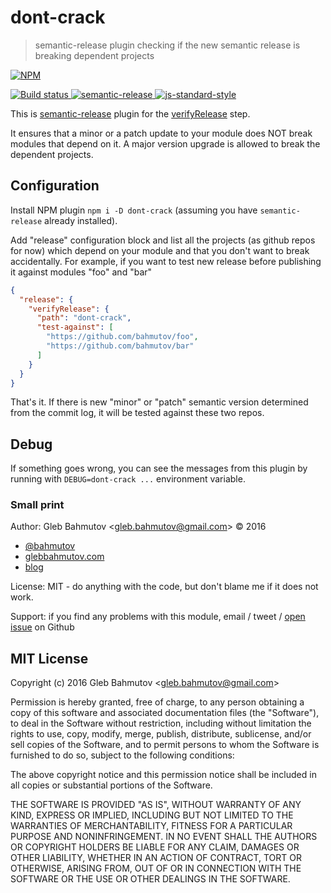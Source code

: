 # dont-crack

> semantic-release plugin checking if the new semantic release is breaking dependent projects

[![NPM][npm-icon] ][npm-url]

[![Build status][ci-image] ][ci-url]
[![semantic-release][semantic-image] ][semantic-url]
[![js-standard-style][standard-image]][standard-url]

This is [semantic-release](https://github.com/semantic-release/semantic-release)
plugin for the
[verifyRelease](https://github.com/semantic-release/semantic-release#verifyrelease)
step.

It ensures that a minor or a patch update to your module does NOT break
modules that depend on it. A major version upgrade is allowed to break the
dependent projects.

## Configuration

Install NPM plugin `npm i -D dont-crack` (assuming you have
`semantic-release` already installed).

Add "release" configuration block and list all the projects (as github repos
for now) which depend on your module and that you don't want to break
accidentally. For example, if you want to test new release before publishing
it against modules "foo" and "bar"

```json
{
  "release": {
    "verifyRelease": {
      "path": "dont-crack",
      "test-against": [
        "https://github.com/bahmutov/foo",
        "https://github.com/bahmutov/bar"
      ]
    }
  }
}
```

That's it. If there is new "minor" or "patch" semantic version determined
from the commit log, it will be tested against these two repos.

## Debug

If something goes wrong, you can see the messages from this plugin by running
with `DEBUG=dont-crack ...` environment variable.

### Small print

Author: Gleb Bahmutov &lt;gleb.bahmutov@gmail.com&gt; &copy; 2016

* [@bahmutov](https://twitter.com/bahmutov)
* [glebbahmutov.com](http://glebbahmutov.com)
* [blog](http://glebbahmutov.com/blog)

License: MIT - do anything with the code, but don't blame me if it does not work.

Support: if you find any problems with this module, email / tweet /
[open issue](https://github.com/bahmutov/dont-crack/issues) on Github

## MIT License

Copyright (c) 2016 Gleb Bahmutov &lt;gleb.bahmutov@gmail.com&gt;

Permission is hereby granted, free of charge, to any person
obtaining a copy of this software and associated documentation
files (the "Software"), to deal in the Software without
restriction, including without limitation the rights to use,
copy, modify, merge, publish, distribute, sublicense, and/or sell
copies of the Software, and to permit persons to whom the
Software is furnished to do so, subject to the following
conditions:

The above copyright notice and this permission notice shall be
included in all copies or substantial portions of the Software.

THE SOFTWARE IS PROVIDED "AS IS", WITHOUT WARRANTY OF ANY KIND,
EXPRESS OR IMPLIED, INCLUDING BUT NOT LIMITED TO THE WARRANTIES
OF MERCHANTABILITY, FITNESS FOR A PARTICULAR PURPOSE AND
NONINFRINGEMENT. IN NO EVENT SHALL THE AUTHORS OR COPYRIGHT
HOLDERS BE LIABLE FOR ANY CLAIM, DAMAGES OR OTHER LIABILITY,
WHETHER IN AN ACTION OF CONTRACT, TORT OR OTHERWISE, ARISING
FROM, OUT OF OR IN CONNECTION WITH THE SOFTWARE OR THE USE OR
OTHER DEALINGS IN THE SOFTWARE.

[npm-icon]: https://nodei.co/npm/dont-crack.svg?downloads=true
[npm-url]: https://npmjs.org/package/dont-crack
[ci-image]: https://travis-ci.org/bahmutov/dont-crack.svg?branch=master
[ci-url]: https://travis-ci.org/bahmutov/dont-crack
[semantic-image]: https://img.shields.io/badge/%20%20%F0%9F%93%A6%F0%9F%9A%80-semantic--release-e10079.svg
[semantic-url]: https://github.com/semantic-release/semantic-release
[standard-image]: https://img.shields.io/badge/code%20style-standard-brightgreen.svg
[standard-url]: http://standardjs.com/

